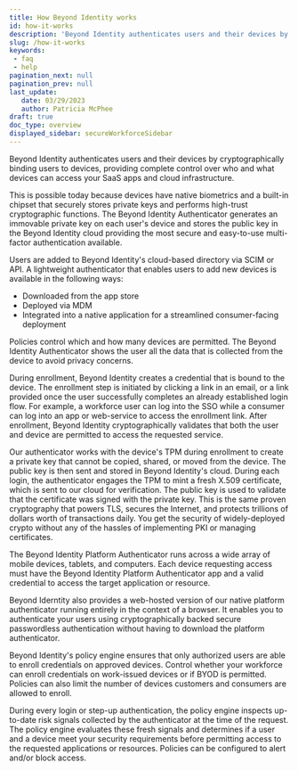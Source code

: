 ```yaml
---
title: How Beyond Identity works
id: how-it-works
description: 'Beyond Identity authenticates users and their devices by cryptographically binding users to devices, providing complete control over who and what devices can access your SaaS apps and cloud infrastructure.'
slug: /how-it-works 
keywords: 
 - faq
 - help
pagination_next: null
pagination_prev: null
last_update: 
   date: 03/29/2023
   author: Patricia McPhee
draft: true
doc_type: overview
displayed_sidebar: secureWorkforceSidebar
---
```


Beyond Identity authenticates users and their devices by cryptographically binding users to devices, providing complete control over who and what devices can access your SaaS apps and cloud infrastructure. 

This is possible today because devices have native biometrics and a built-in chipset that securely stores private keys and performs high-trust cryptographic functions. The Beyond Identity Authenticator generates an immovable private key on each user's device and stores the public key in the Beyond Identity cloud providing the most secure and easy-to-use multi-factor authentication available.

Users are added to Beyond Identity's cloud-based directory via SCIM or API. A lightweight authenticator that enables users to add new devices is available in the following ways: 

*   Downloaded from the app store
*   Deployed via MDM
*   Integrated into a native application for a streamlined consumer-facing deployment

Policies control which and how many devices are permitted. The Beyond Identity Authenticator shows the user all the data that is collected from the device to avoid privacy concerns.

During enrollment, Beyond Identity creates a credential that is bound to the device. The enrollment step is initiated by clicking a link in an email, or a link provided once the user successfully completes an already established login flow. For example, a workforce user can log into the SSO while a consumer can log into an app or web-service to access the enrollment link. After enrollment, Beyond Identity cryptographically validates that both the user and device are permitted to access the requested service.

Our authenticator works with the device's TPM during enrollment to create a private key that cannot be copied, shared, or moved from the device. The public key is then sent and stored in Beyond Identity's cloud. During each login, the authenticator engages the TPM to mint a fresh X.509 certificate, which is sent to our cloud for verification. The public key is used to validate that the certificate was signed with the private key. This is the same proven cryptography that powers TLS, secures the Internet, and protects trillions of dollars worth of transactions daily. You get the security of widely-deployed crypto without any of the hassles of implementing PKI or managing certificates.

The Beyond Identity Platform Authenticator runs across a wide array of mobile devices, tablets, and computers. Each device requesting access must have the Beyond Identity Platform Authenticator app and a valid credential to access the target application or resource.

Beyond Iderntity also provides a web-hosted version of our native platform authenticator running entirely in the context of a browser. It enables you to authenticate your users using cryptographically backed secure passwordless authentication without having to download the platform authenticator. 

Beyond Identity's policy engine ensures that only authorized users are able to enroll credentials on approved devices. Control whether your workforce can enroll credentials on work-issued devices or if BYOD is permitted. Policies can also limit the number of devices customers and consumers are allowed to enroll.

During every login or step-up authentication, the policy engine inspects up-to-date risk signals collected by the authenticator at the time of the request. The policy engine evaluates these fresh signals and determines if a user and a device meet your security requirements before permitting access to the requested applications or resources. Policies can be configured to alert and/or block access.